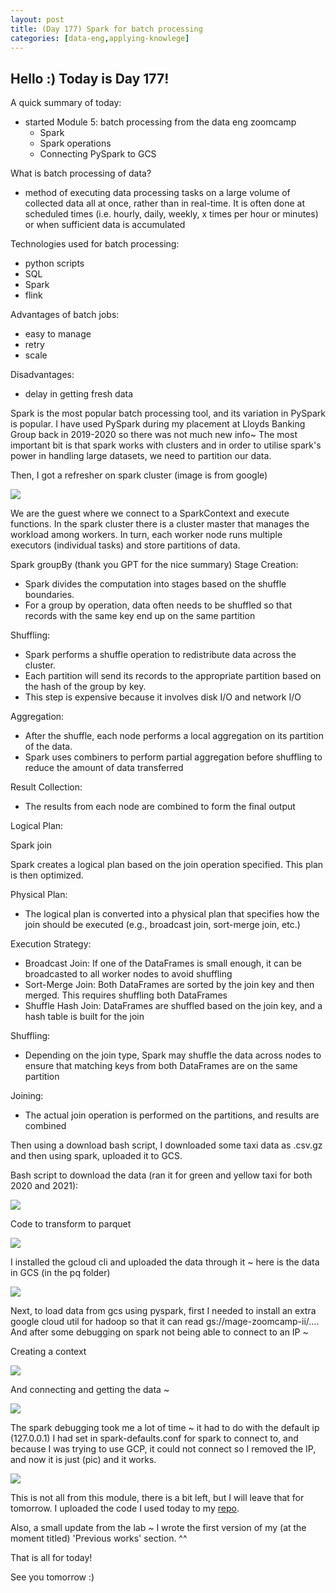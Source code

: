 ```yaml
---
layout: post
title: (Day 177) Spark for batch processing
categories: [data-eng,applying-knowlege]
---
```


## Hello :) Today is Day 177!
A quick summary of today:
* started Module 5: batch processing from the data eng zoomcamp
  * Spark
  * Spark operations
  * Connecting PySpark to GCS

What is batch processing of data?

* method of executing data processing tasks on a large volume of collected data all at once, rather than in real-time. It is often done at scheduled times (i.e. hourly, daily, weekly, x times per hour or minutes) or when sufficient data is accumulated

Technologies used for batch processing:
* python scripts
* SQL
* Spark
* flink

Advantages of batch jobs:
* easy to manage
* retry
* scale

Disadvantages:
* delay in getting fresh data

Spark is the most popular batch processing tool, and its variation in PySpark is popular. I have used PySpark during my placement at Lloyds Banking Group back in 2019-2020 so there was not much new info~
The most important bit is that spark works with clusters and in order to utilise spark's power in handling large datasets, we need to partition our data. 

Then, I got a refresher on spark cluster (image is from google)

![](https://blogger.googleusercontent.com/img/a/AVvXsEhLTHYD2G99xONlBb8aXH4roaE5qoI2OXI94KduHsJVOdpZU58PZ56VBYWq-C2qnQtqxR_O2ZjFrJKbz177v8BdMWmAlqWFT4kUQ7xcR9ED322IshUuS4GhQyjOmeamSkTUU7d_I5S4DQUkK4K1JGBlwr81uG9CHR6c_LHD8ER5hFeyX4E7EfZjNhQgvhCZ)

We are the guest where we connect to a SparkContext and execute functions. In the spark cluster there is a cluster master that manages the workload among workers. In turn, each worker node runs multiple executors (individual tasks) and store partitions of data.

Spark groupBy (thank you GPT for the nice summary)
Stage Creation:
* Spark divides the computation into stages based on the shuffle boundaries.
* For a group by operation, data often needs to be shuffled so that records with the same key end up on the same partition

Shuffling:
* Spark performs a shuffle operation to redistribute data across the cluster.
* Each partition will send its records to the appropriate partition based on the hash of the group by key.
* This step is expensive because it involves disk I/O and network I/O

Aggregation:
* After the shuffle, each node performs a local aggregation on its partition of the data.
* Spark uses combiners to perform partial aggregation before shuffling to reduce the amount of data transferred

Result Collection:
* The results from each node are combined to form the final output

Logical Plan:

Spark join

Spark creates a logical plan based on the join operation specified. This plan is then optimized.

Physical Plan:

* The logical plan is converted into a physical plan that specifies how the join should be executed (e.g., broadcast join, sort-merge join, etc.)

Execution Strategy:

* Broadcast Join: If one of the DataFrames is small enough, it can be broadcasted to all worker nodes to avoid shuffling
* Sort-Merge Join: Both DataFrames are sorted by the join key and then merged. This requires shuffling both DataFrames
* Shuffle Hash Join: DataFrames are shuffled based on the join key, and a hash table is built for the join

Shuffling:
* Depending on the join type, Spark may shuffle the data across nodes to ensure that matching keys from both DataFrames are on the same partition

Joining:
* The actual join operation is performed on the partitions, and results are combined

Then using a download bash script, I downloaded some taxi data as .csv.gz and then using spark, uploaded it to GCS. 

Bash script to download the data (ran it for green and yellow taxi for both 2020 and 2021):

![](https://blogger.googleusercontent.com/img/a/AVvXsEiBgqmPxQn45hMiDpdeaheiab7z2dP5_paGpfsW-235gz2V1Xmf3BSNvE5OgyNVG4x39ZvDic6CHtF-azWYn4EnjSsuTfaUxh8Z20b61fuknYvwqJGhaHgd8sNKJHzfDfYB8qycyma5eQHVxWG5yZYdQbSazG9TKcit90Mvr7wpBTrSmgOjx1yi36sWwe7O)

Code to transform to parquet

![](https://blogger.googleusercontent.com/img/a/AVvXsEiDw8vsI-UQTYlie0RdtEuIoN0o6BhHKlznwl8Zz4wqvduUuAglGWZptJZdFt1YXjybNe-vb1-yCyuk2CzSMdHZUS2D_M1okXZZCSwfTZWvQj54ITldblde9k8ZuEqNhAb6rqMB6upQZNQ0aUhO0QfQkwn6815w5Nw75kvoHZqDV73Mlq7njO1eijRw26w5)

I installed the gcloud cli and uploaded the data through it ~ here is the data in GCS (in the pq folder)

![](https://blogger.googleusercontent.com/img/a/AVvXsEhbse8Q4R3TFmvNKMURwa4o1WwidGlYrfn6WRew4VoyieD6ci7kwaz-LNJCYNcVlvzY8hhtbWh1kjuwnXI3Ua_s5EhsxdIStRnqKgohvW8rAMFPEEcwpok62ypiI4DE9ndmWu3QZzJQYcwmCNovOW0W0U3s6S6aeRKU4XUWmBu7iAOX2xuPxzTNenEJpJpN)

Next, to load data from gcs using pyspark, first I needed to install an extra google cloud util for hadoop so that it can read gs://mage-zoomcamp-ii/.... And after some debugging on spark not being able to connect to an IP ~

Creating a context

![](https://blogger.googleusercontent.com/img/a/AVvXsEj37DpzEbYGixYY_0VVlHp4UeXspMc-rzkPeB1xhJg6UBbuF7ceh-r0Jne1tbEInuFmw8xLUp-MkNTeRoDtbrSeTN1jY1ui9AAUhzDDQ6KoOp1JTDZYB2lemErhfNUIiZiC6FSX3YG3atIdPsuUIpedVYtjb0PAbWZpVHIUQb8QE2O_UY5awClUhvG3hyf1)

And connecting and getting the data ~

![](https://blogger.googleusercontent.com/img/a/AVvXsEit_9l8XUl3NnAuIKk2eEaoC3Wa46HOkx32LVrPeNJMBucgiF-NRQJZWNUlKIrYQ3s1p-HYkRlr6oN1Ztoo1Dhh6DGDumvt1Ny83c6ej1X-odbl0Dmb2fh24cPBY1bH9_4fGHl_Q3Qpi0KuC76AX2TPcIswgnxkGhErnlP3pN1rQpzPATc2a8crwwVWswPS)

The spark debugging took me a lot of time ~ it had to do with the default ip (127.0.0.1) I had set in spark-defaults.conf for spark to connect to, and because I was trying to use GCP, it could not connect so I removed the IP, and now it is just (pic) and it works. 

![](https://blogger.googleusercontent.com/img/a/AVvXsEhQjTsNyXXOS1UD0h0WpMh1AEdpIIvKmSD46axT4CcczE1vjT1euFcDt8p-EQ5bq7wvkv5s8tqvmpB4ZLWj47_Idb1t--6sP3ZJCCIqgSCzXqYAL30V2kJjHpJmVyD5rDh8nwOQr0geG7nzIqOCWOrXigQiB3sr503TPRAld0mPsoQeqkJXt4Z6F7wthMq2)

This is not all from this module, there is a bit left, but I will leave that for tomorrow. I uploaded the code I used today to my [repo](https://github.com/divakaivan/data-eng-camp/tree/main/Module%205). 



Also, a small update from the lab ~ I wrote the first version of my (at the moment titled) 'Previous works' section. ^^



That is all for today!

See you tomorrow :) 
